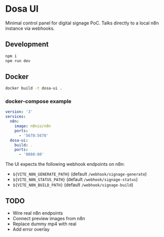 # Dosa UI

Minimal control panel for digital signage PoC. Talks directly to a local n8n instance via webhooks.

## Development

```bash
npm i
npm run dev
```

## Docker

```bash
docker build -t dosa-ui .
```

### docker-compose example

```yaml
version: '3'
services:
  n8n:
    image: n8nio/n8n
    ports:
      - '5678:5678'
  dosa-ui:
    build: .
    ports:
      - '8080:80'
```

The UI expects the following webhook endpoints on n8n:

- `${VITE_N8N_GENERATE_PATH}` (default `/webhook/signage-generate`)
- `${VITE_N8N_STATUS_PATH}` (default `/webhook/signage-status`)
- `${VITE_N8N_BUILD_PATH}` (default `/webhook/signage-build`)

## TODO

- Wire real n8n endpoints
- Connect preview images from n8n
- Replace dummy mp4 with real
- Add error overlay
